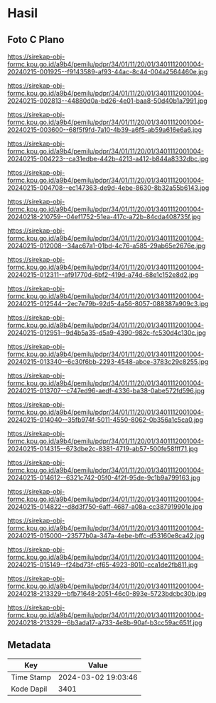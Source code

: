 # Hasil

## Foto C Plano

https://sirekap-obj-formc.kpu.go.id/a9b4/pemilu/pdpr/34/01/11/20/01/3401112001004-20240215-001925--f9143589-af93-44ac-8c44-004a2564460e.jpg

https://sirekap-obj-formc.kpu.go.id/a9b4/pemilu/pdpr/34/01/11/20/01/3401112001004-20240215-002813--44880d0a-bd26-4e01-baa8-50d40b1a7991.jpg

https://sirekap-obj-formc.kpu.go.id/a9b4/pemilu/pdpr/34/01/11/20/01/3401112001004-20240215-003600--68f5f9fd-7a10-4b39-a6f5-ab59a616e6a6.jpg

https://sirekap-obj-formc.kpu.go.id/a9b4/pemilu/pdpr/34/01/11/20/01/3401112001004-20240215-004223--ca31edbe-442b-4213-a412-b844a8332dbc.jpg

https://sirekap-obj-formc.kpu.go.id/a9b4/pemilu/pdpr/34/01/11/20/01/3401112001004-20240215-004708--ec147363-de9d-4ebe-8630-8b32a55b6143.jpg

https://sirekap-obj-formc.kpu.go.id/a9b4/pemilu/pdpr/34/01/11/20/01/3401112001004-20240218-210759--04ef1752-51ea-417c-a72b-84cda408735f.jpg

https://sirekap-obj-formc.kpu.go.id/a9b4/pemilu/pdpr/34/01/11/20/01/3401112001004-20240215-012008--34ac67a1-01bd-4c76-a585-29ab65e2676e.jpg

https://sirekap-obj-formc.kpu.go.id/a9b4/pemilu/pdpr/34/01/11/20/01/3401112001004-20240215-012311--af91770d-6bf2-419d-a74d-68e1c152e8d2.jpg

https://sirekap-obj-formc.kpu.go.id/a9b4/pemilu/pdpr/34/01/11/20/01/3401112001004-20240215-012544--2ec7e79b-92d5-4a56-8057-088387a909c3.jpg

https://sirekap-obj-formc.kpu.go.id/a9b4/pemilu/pdpr/34/01/11/20/01/3401112001004-20240215-012951--9d4b5a35-d5a9-4390-982c-fc530d4c130c.jpg

https://sirekap-obj-formc.kpu.go.id/a9b4/pemilu/pdpr/34/01/11/20/01/3401112001004-20240215-013340--6c30f6bb-2293-4548-abce-3783c29c8255.jpg

https://sirekap-obj-formc.kpu.go.id/a9b4/pemilu/pdpr/34/01/11/20/01/3401112001004-20240215-013707--c747ed96-aedf-4336-ba38-0abe572fd596.jpg

https://sirekap-obj-formc.kpu.go.id/a9b4/pemilu/pdpr/34/01/11/20/01/3401112001004-20240215-014040--35fb974f-5011-4550-8062-0b356a1c5ca0.jpg

https://sirekap-obj-formc.kpu.go.id/a9b4/pemilu/pdpr/34/01/11/20/01/3401112001004-20240215-014315--673dbe2c-8381-4719-ab57-500fe58fff71.jpg

https://sirekap-obj-formc.kpu.go.id/a9b4/pemilu/pdpr/34/01/11/20/01/3401112001004-20240215-014612--6321c742-05f0-4f2f-95de-9c1b9a799163.jpg

https://sirekap-obj-formc.kpu.go.id/a9b4/pemilu/pdpr/34/01/11/20/01/3401112001004-20240215-014822--d8d3f750-6aff-4687-a08a-cc387919901e.jpg

https://sirekap-obj-formc.kpu.go.id/a9b4/pemilu/pdpr/34/01/11/20/01/3401112001004-20240215-015000--23577b0a-347a-4ebe-bffc-d53160e8ca42.jpg

https://sirekap-obj-formc.kpu.go.id/a9b4/pemilu/pdpr/34/01/11/20/01/3401112001004-20240215-015149--f24bd73f-cf65-4923-8010-cca1de2fb811.jpg

https://sirekap-obj-formc.kpu.go.id/a9b4/pemilu/pdpr/34/01/11/20/01/3401112001004-20240218-213329--bfb71648-2051-46c0-893e-5723bdcbc30b.jpg

https://sirekap-obj-formc.kpu.go.id/a9b4/pemilu/pdpr/34/01/11/20/01/3401112001004-20240218-213329--6b3ada17-a733-4e8b-90af-b3cc59ac651f.jpg


## Metadata

| Key        | Value               |
| ---------- | ------------------- |
| Time Stamp | 2024-03-02 19:03:46 |
| Kode Dapil | 3401                |



